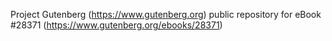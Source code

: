 Project Gutenberg (https://www.gutenberg.org) public repository for eBook #28371 (https://www.gutenberg.org/ebooks/28371)
